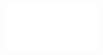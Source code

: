 ![computing.excalidraw](../../../../Assets/Illustrations/Computer%20Science%20Philosophy/computing.excalidraw.md)
